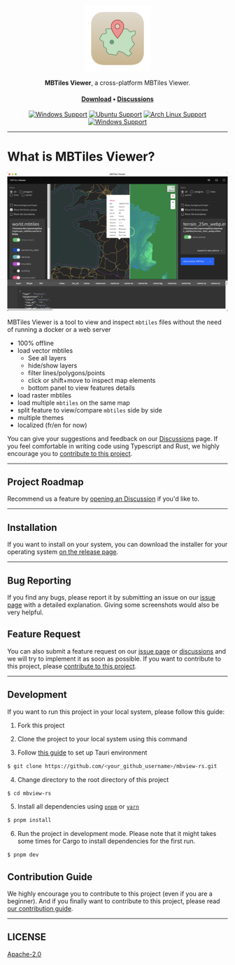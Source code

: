 <div align="center">
<img height=150 src="src-tauri/icons/icon.png" />
</div>

<p align="center"><span><b>MBTiles Viewer</b>, a cross-platform MBTiles Viewer.</span></p>
<h4 align="center"><span><a href="https://github.com/Akylas/mbview-rs/releases">Download</a></span> • <span><a href="https://github.com/Akylas/mbview-rs/discussions">Discussions</a></span></h4>

<div align="center">


[![Windows Support](https://img.shields.io/badge/Windows-0078D6?style=for-the-badge&logo=windows&logoColor=white)](https://github.com/Akylas/mbview-rs/releases) [![Ubuntu Support](https://img.shields.io/badge/Ubuntu-E95420?style=for-the-badge&logo=ubuntu&logoColor=white)](https://github.com/Akylas/mbview-rs/releases) [![Arch Linux Support](https://img.shields.io/badge/Arch_Linux-1793D1?style=for-the-badge&logo=arch-linux&logoColor=white)](https://github.com/Akylas/mbview-rs/releases) [![Windows Support](https://img.shields.io/badge/MACOS-adb8c5?style=for-the-badge&logo=macos&logoColor=white)](https://github.com/Akylas/mbview-rs/releases)

</div>

---

# What is MBTiles Viewer?

![Demo](public/Screenshot.png)

<!-- <details>
<summary>
View More Screenshots
</summary>

</details> -->

MBTiles Viewer is a tool to view and inspect `mbtiles` files without the need of running a docker or a web server

-   100% offline
-   load vector mbtiles
    * See all layers
    * hide/show layers
    * filter lines/polygons/points
    * click or shift+move to inspect map elements
    * bottom panel to view features details
-   load raster mbtiles
-   load multiple `mbtiles` on the same map
-   split feature to view/compare `mbtiles` side by side
-   multiple themes
-   localized (fr/en for now)

You can give your suggestions and feedback on our [Discussions](https://github.com/Akylas/mbview-rs/discussions/) page. If you feel comfortable in writing code using Typescript and Rust, we highly encourage you to [contribute to this project](https://github.com/Akylas/mbview-rs/blob/master/CONTRIBUTING.md).

---

## Project Roadmap

Recommend us a feature by [opening an Discussion](https://github.com/Akylas/mbview-rs/discussions) if you'd like to.

---

## Installation

If you want to install on your system, you can download the installer for your operating system [on the release page](https://github.com/Akylas/mbview-rs/releases).

---

## Bug Reporting

If you find any bugs, please report it by submitting an issue on our [issue page](https://github.com/Akylas/mbview-rs/issues) with a detailed explanation. Giving some screenshots would also be very helpful.

## Feature Request

You can also submit a feature request on our [issue page](https://github.com/Akylas/mbview-rs) or [discussions](https://github.com/Akylas/mbview-rs/discussions) and we will try to implement it as soon as possible. If you want to contribute to this project, please [contribute to this project](https://github.com/Akylas/mbview-rs/blob/master/CONTRIBUTING.md).

---


## Development

If you want to run this project in your local system, please follow this guide:

1. Fork this project

2. Clone the project to your local system using this command

3. Follow [this guide](https://tauri.studio/en/docs/getting-started/intro/#setting-up-your-environment) to set up Tauri environment

```sh
$ git clone https://github.com/<your_github_username>/mbview-rs.git
```

4. Change directory to the root directory of this project

```sh
$ cd mbview-rs
```

5. Install all dependencies using [`pnpm`](https://pnpm.io/) or [`yarn`](https://yarnpkg.com/)

```sh
$ pnpm install
```

6. Run the project in development mode. Please note that it might takes some times for Cargo to install dependencies for the first run.

```sh
$ pnpm dev
```

## Contribution Guide

We highly encourage you to contribute to this project (even if you are a beginner). And if you finally want to contribute to this project, please read [our contribution guide](https://github.com/Akylas/mbview-rs/blob/master/CONTRIBUTING.md).

---

## LICENSE

[Apache-2.0](https://github.com/Akylas/mbview-rs/blob/master/LICENSE)
